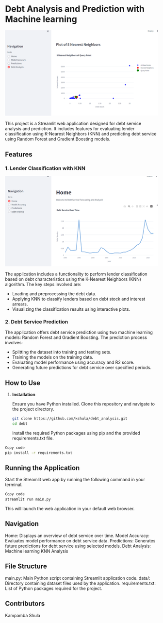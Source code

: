 # Debt Analysis and Prediction with Machine learning
![Debt Service Analysis](images/debt.png)

This project is a Streamlit web application designed for debt service analysis and prediction. It includes features for evaluating lender classification using K-Nearest Neighbors (KNN) and predicting debt service using Random Forest and Gradient Boosting models.

## Features

### 1. Lender Classification with KNN
![Lender Classification](images/model.png)

The application includes a functionality to perform lender classification based on debt characteristics using the K-Nearest Neighbors (KNN) algorithm. The key steps involved are:

- Loading and preprocessing the debt data.
- Applying KNN to classify lenders based on debt stock and interest arrears.
- Visualizing the classification results using interactive plots.

### 2. Debt Service Prediction

The application offers debt service prediction using two machine learning models: Random Forest and Gradient Boosting. The prediction process involves:

- Splitting the dataset into training and testing sets.
- Training the models on the training data.
- Evaluating model performance using accuracy and R2 score.
- Generating future predictions for debt service over specified periods.

## How to Use

1. **Installation**

   Ensure you have Python installed. Clone this repository and navigate to the project directory.

   ```bash
   git clone https://github.com/kshula/debt_analysis.git
   cd debt
   ```


    Install the required Python packages using pip and the provided requirements.txt file.

```bash
Copy code
pip install -r requirements.txt
```
## Running the Application
Start the Streamlit web app by running the following command in your terminal.
```bash
Copy code
streamlit run main.py
```
This will launch the web application in your default web browser.
## Navigation
Home: Displays an overview of debt service over time.
Model Accuracy: Evaluates model performance on debt service data.
Predictions: Generates future predictions for debt service using selected models.
Debt Analysis: Machine learning KNN Analysis

## File Structure
main.py: Main Python script containing Streamlit application code.
data/: Directory containing dataset files used by the application.
requirements.txt: List of Python packages required for the project.

## Contributors
Kampamba Shula